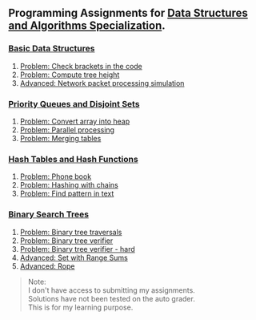 ## Programming Assignments for [Data Structures and Algorithms Specialization](https://www.coursera.org/specializations/data-structures-algorithms).

### [Basic Data Structures](https://github.com/vinsensiusfernandi/AlgorithmDataStructures-Data_Structures/blob/master/1_basic_data_structures/Programming-Assignment-1.pdf)
1. [Problem: Check brackets in the code](https://github.com/vinsensiusfernandi/AlgorithmDataStructures-Data_Structures/blob/master/1_basic_data_structures/1_check_brackets_in_code.py)
1. [Problem: Compute tree height](https://github.com/vinsensiusfernandi/AlgorithmDataStructures-Data_Structures/blob/master/1_basic_data_structures/2_tree_height.py)
1. [Advanced: Network packet processing simulation](https://github.com/vinsensiusfernandi/AlgorithmDataStructures-Data_Structures/blob/master/1_basic_data_structures/3_network_packet_processiong_simulation.py)

### [Priority Queues and Disjoint Sets](https://github.com/vinsensiusfernandi/AlgorithmDataStructures-Data_Structures/blob/master/2_priority_queues_and_disjoint_sets/Programming-Assignment-2.pdf)
1. [Problem: Convert array into heap](https://github.com/vinsensiusfernandi/AlgorithmDataStructures-Data_Structures/blob/master/2_priority_queues_and_disjoint_sets/1_make_heap.py)
1. [Problem: Parallel processing](https://github.com/vinsensiusfernandi/AlgorithmDataStructures-Data_Structures/blob/master/2_priority_queues_and_disjoint_sets/2_job_queue.py)
1. [Problem: Merging tables](https://github.com/vinsensiusfernandi/AlgorithmDataStructures-Data_Structures/blob/master/2_priority_queues_and_disjoint_sets/3_merging_tables.py)

### [Hash Tables and Hash Functions](https://github.com/vinsensiusfernandi/AlgorithmDataStructures-Data_Structures/blob/master/3_hash_tables_and_hash_function/Programming-Assignment-3.pdf)
1. [Problem: Phone book](https://github.com/vinsensiusfernandi/AlgorithmDataStructures-Data_Structures/blob/master/3_hash_tables_and_hash_function/1_phone_book.py)
1. [Problem: Hashing with chains](https://github.com/vinsensiusfernandi/AlgorithmDataStructures-Data_Structures/blob/master/3_hash_tables_and_hash_function/2_hash_chain.py)
1. [Problem: Find pattern in text](https://github.com/vinsensiusfernandi/AlgorithmDataStructures-Data_Structures/blob/master/3_hash_tables_and_hash_function/3_hash_substring.py)

### [Binary Search Trees](https://github.com/vinsensiusfernandi/AlgorithmDataStructures-Data_Structures/blob/master/4_binary_search_trees/Programming-Assignment-4.pdf)
1. [Problem: Binary tree traversals](https://github.com/vinsensiusfernandi/AlgorithmDataStructures-Data_Structures/blob/master/4_binary_search_trees/1_bst_traversal.py)
1. [Problem: Binary tree verifier](https://github.com/vinsensiusfernandi/AlgorithmDataStructures-Data_Structures/blob/master/4_binary_search_trees/2_is_bst.py)
1. [Problem: Binary tree verifier - hard](https://github.com/vinsensiusfernandi/AlgorithmDataStructures-Data_Structures/blob/master/4_binary_search_trees/4_range_sum_advance.py)
1. [Advanced: Set with Range Sums](https://github.com/vinsensiusfernandi/AlgorithmDataStructures-Data_Structures/blob/master/4_binary_search_trees/4_range_sum_advance.py)
1. [Advanced: Rope](https://github.com/vinsensiusfernandi/AlgorithmDataStructures-Data_Structures/blob/master/4_binary_search_trees/5_splay_rope_advance.py)


> Note:  
> I don't have access to submitting my assignments.  
> Solutions have not been tested on the auto grader.  
> This is for my learning purpose.

